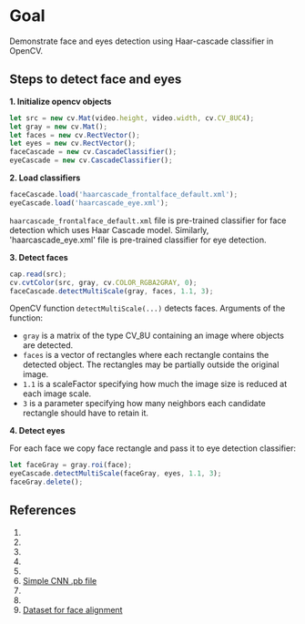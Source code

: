 # Goal

Demonstrate face and eyes detection using Haar-cascade classifier in OpenCV.

## Steps to detect face and eyes

**1. Initialize opencv objects**

```javascript
let src = new cv.Mat(video.height, video.width, cv.CV_8UC4);
let gray = new cv.Mat();
let faces = new cv.RectVector();
let eyes = new cv.RectVector();
faceCascade = new cv.CascadeClassifier();
eyeCascade = new cv.CascadeClassifier();
```

**2. Load classifiers**

```javascript
faceCascade.load('haarcascade_frontalface_default.xml');
eyeCascade.load('haarcascade_eye.xml');
```

`haarcascade_frontalface_default.xml` file is pre-trained classifier for face detection which uses Haar Cascade model.
Similarly, 'haarcascade_eye.xml' file is pre-trained classifier for eye detection.


**3. Detect faces**

```javascript
cap.read(src);
cv.cvtColor(src, gray, cv.COLOR_RGBA2GRAY, 0);
faceCascade.detectMultiScale(gray, faces, 1.1, 3);
```

OpenCV function `detectMultiScale(...)` detects faces. Arguments of the function:

* `gray` is a matrix of the type CV_8U containing an image where objects are detected.
* `faces` is a	vector of rectangles where each rectangle contains the detected object. The rectangles may be partially outside the original image.
* `1.1` is a scaleFactor specifying how much the image size is reduced at each image scale.
* `3` is a parameter specifying how many neighbors each candidate rectangle should have to retain it.

**4. Detect eyes**

For each face we copy face rectangle and pass it to eye detection classifier:

```javascript
let faceGray = gray.roi(face);
eyeCascade.detectMultiScale(faceGray, eyes, 1.1, 3);
faceGray.delete();
```


## References

1. [](https://github.com/spmallick/learnopencv/tree/master/FaceDetectionComparison/models)
2. [](http://datahacker.rs/j-face-detection-with-opencv/)
3. [](https://github.com/opencv/opencv/issues/12075)
4. [](https://docs.opencv.org/master/d5/d86/tutorial_dnn_javascript.html)
5. [](https://github.com/intel/webml-polyfill/issues/373)
6. [Simple CNN .pb file](https://drive.google.com/file/d/1Nvzu5A9CjP70sDhiRbMzuIwFLnrq2Qpw/view)
7. [](https://github.com/intel/webml-polyfill/blob/master/examples/facial_landmark_detection/model/README.md)
8. [](https://github.com/tensorflow/models/blob/master/research/object_detection/models/ssd_mobilenet_v1_feature_extractor.py)
9. [Dataset for face alignment](http://www.cbsr.ia.ac.cn/users/xiangyuzhu/projects/3DDFA/main.htm)
